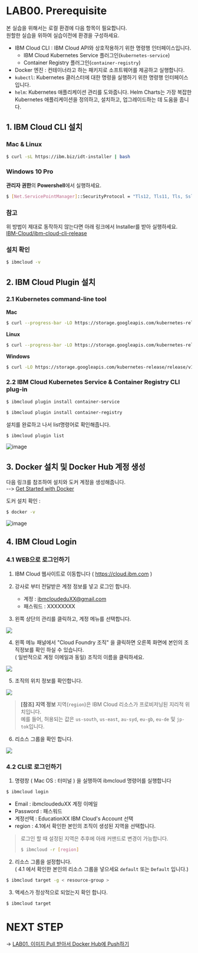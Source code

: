 # LAB00. Prerequisite
본 실습을 위해서는 로컬 환경에 다음 항목이 필요합니다.   
원할한 실습을 위하여 실습이전에 환경을 구성하세요.   
- IBM Cloud CLI : IBM Cloud API와 상호작용하기 위한 명령행 인터페이스입니다.
    - IBM Cloud Kubernetes Service 플러그인(`kubernetes-service`)
    - Container Registry 플러그인(`container-registry`)
- Docker 엔진 : 컨테이너라고 하는 패키지로 소프트웨어를 제공하고 실행합니다. 
- `kubectl`: Kubernetes 클러스터에 대한 명령을 실행하기 위한 명령행 인터페이스입니다.
- `helm`: Kubernetes 애플리케이션 관리를 도와줍니다. Helm Charts는 가장 복잡한 Kubernetes 애플리케이션을 정의하고, 설치하고, 업그레이드하는 데 도움을 줍니다.

## 1. IBM Cloud CLI 설치

### Mac & Linux
~~~sh
$ curl -sL https://ibm.biz/idt-installer | bash
~~~

### Windows 10 Pro
**관리자 권한**의 **Powershell**에서 실행하세요.
~~~sh
$ [Net.ServicePointManager]::SecurityProtocol = "Tls12, Tls11, Tls, Ssl3"; iex(New-Object Net.WebClient).DownloadString('https://ibm.biz/idt-win-installer')
~~~

### 참고
위 방법이 제대로 동작하지 않는다면 아래 링크에서 Installer를 받아 실행하세요.  
[IBM-Cloud/ibm-cloud-cli-release](https://github.com/IBM-Cloud/ibm-cloud-cli-release/releases/)  


### 설치 확인
~~~sh
$ ibmcloud -v
~~~

## 2. IBM Cloud Plugin 설치
### 2.1 Kubernetes command-line tool
**Mac**  
~~~sh
$ curl --progress-bar -LO https://storage.googleapis.com/kubernetes-release/release/$(curl -s https://storage.googleapis.com/kubernetes-release/release/stable.txt)/bin/darwin/amd64/kubectl
~~~

**Linux**  
~~~sh
$ curl --progress-bar -LO https://storage.googleapis.com/kubernetes-release/release/$(curl -s https://storage.googleapis.com/kubernetes-release/release/stable.txt)/bin/linux/amd64/kubectl
~~~

**Windows**   
~~~sh
$ curl -LO https://storage.googleapis.com/kubernetes-release/release/v1.7.0/bin/windows/amd64/kubectl.exe
~~~

### 2.2 IBM Cloud Kubernetes Service & Container Registry CLI plug-in
~~~sh
$ ibmcloud plugin install container-service
~~~

~~~sh
$ ibmcloud plugin install container-registry
~~~

설치를 완료하고 나서 list명령어로 확인해줍니다.  
~~~sh
$ ibmcloud plugin list
~~~
![image](https://user-images.githubusercontent.com/15958325/94016418-0b7a6780-fde9-11ea-8509-2303f1cfb88d.png)


## 3. Docker 설치 및 Docker Hub 계정 생성
다음 링크를 참조하여 설치와 도커 계정을 생성해줍니다.    
--> [Get Started with Docker](https://www.docker.com/get-started)

도커 설치 확인 :   
~~~sh
$ docker -v
~~~

![image](https://user-images.githubusercontent.com/15958325/94016909-b5f28a80-fde9-11ea-951f-01cb1565c96d.png)  


## 4. IBM Cloud Login
### 4.1 WEB으로 로그인하기
1. IBM Cloud 웹사이트로 이동합니다  ( https://cloud.ibm.com )

2. 강사로 부터 전달받은 계정 정보를 넣고 로그인 합니다.  
    - 계정 : ibmcloudeduXX@gmail.com
    - 패스워드 : XXXXXXXX

3. 왼쪽 상단의 관리를 클릭하고, 계정 메뉴를 선택합니다.  

![](https://gblobscdn.gitbook.com/assets%2F-MDXHogCOGHdFvq3uZkw%2F-ME1xLfJqKeikXdauZJV%2F-ME2BFnezEBZl3mxCkrK%2Fimage.png?alt=media&token=7a233aba-04c6-4106-85c6-93ba51eab19d)

4. 왼쪽 메뉴 패널에서 "Cloud Foundry 조직" 을 클릭하면 오른쪽 화면에 본인의 조직정보를 확인 하실 수 있습니다.  
( 일반적으로 계정 이메일과 동일) 조직의 이름을 클릭하세요.    

![](https://gblobscdn.gitbook.com/assets%2F-MDXHogCOGHdFvq3uZkw%2F-ME1xLfJqKeikXdauZJV%2F-ME2CHcnwinLrTItoEHk%2Fimage.png?alt=media&token=85f646a8-f61b-4459-8b35-c21653fbdc25)  

5. 조직의 위치 정보를 확인합니다.   

![](https://gblobscdn.gitbook.com/assets%2F-MDXHogCOGHdFvq3uZkw%2F-ME1xLfJqKeikXdauZJV%2F-ME2CpKsvNszVTgTFBDX%2Fimage.png?alt=media&token=d8afcff2-b0e1-498a-97b7-565d8cbec41f)  

>**[참조] 지역 정보**
>지역(`region`)은 IBM Cloud 리소스가 프로비저닝된 지리적 위치입니다.  
>예를 들어, 허용되는 값은 `us-south`, `us-east`, `au-syd`, `eu-gb`, `eu-de` 및 `jp-tok`입니다.

6. 리소스 그룹을 확인 합니다.   

![](https://gblobscdn.gitbook.com/assets%2F-MDXHogCOGHdFvq3uZkw%2F-ME2JncXnzj0iaLjLbMs%2F-ME2L-nueFgjlIwW-T__%2Fimage.png?alt=media&token=d624fcab-56fb-48f9-a6f6-54a942b488df)  

### 4.2 CLI로 로그인하기
1. 명령창 ( Mac OS : 터미널 ) 을 실행하여 ibmcloud 명령어를 실행합니다  
~~~sh
$ ibmcloud login 
~~~

- Email : ibmcloudeduXX 계정 이메일
- Password : 패스워드
- 계정선택 : EducationXX IBM Cloud's Account 선택
- region : 4.1에서 확인한 본인의 조직이 생성된 지역을 선택합니다. 

> 로그인 할 때 설정된 지역은 추후에 아래 커맨드로 변경이 가능합니다.  
>~~~sh
>$ ibmcloud -r [region] 
>~~~ 

2. 리소스 그룹을 설정합니다.   
( 4.1 에서 확인한 본인의 리소스 그룹을 넣으세요 `default` 또는 `Default` 입니다.)   
~~~sh
$ ibmcloud target -g < resource-group >
~~~

3. 액세스가 정상적으로 되었는지 확인 합니다. 
~~~sh
$ ibmcloud target
~~~

# NEXT STEP
-> [LAB01. 이미지 Pull 받아서 Docker Hub에 Push하기]()
